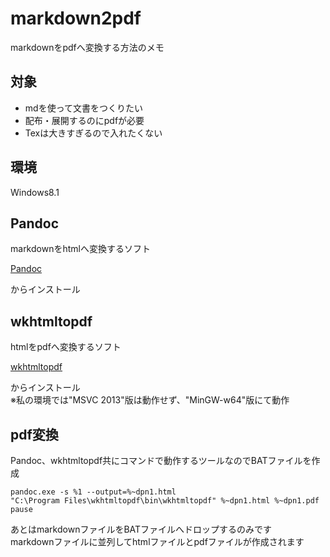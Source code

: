 # markdown2pdf

markdownをpdfへ変換する方法のメモ

## 対象
+ mdを使って文書をつくりたい
+ 配布・展開するのにpdfが必要
+ Texは大きすぎるので入れたくない

## 環境

Windows8.1

## Pandoc

markdownをhtmlへ変換するソフト  

[Pandoc](http://pandoc.org/)

からインストール

## wkhtmltopdf

htmlをpdfへ変換するソフト  

[wkhtmltopdf](http://wkhtmltopdf.org/)

からインストール  
※私の環境では"MSVC 2013"版は動作せず、"MinGW-w64"版にて動作  

## pdf変換

Pandoc、wkhtmltopdf共にコマンドで動作するツールなのでBATファイルを作成

```
pandoc.exe -s %1 --output=%~dpn1.html
"C:\Program Files\wkhtmltopdf\bin\wkhtmltopdf" %~dpn1.html %~dpn1.pdf
pause
```
あとはmarkdownファイルをBATファイルへドロップするのみです  
markdownファイルに並列してhtmlファイルとpdfファイルが作成されます  
